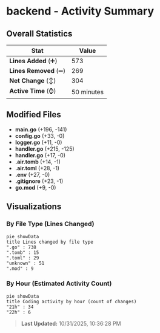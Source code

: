 # backend - Activity Summary 

## Overall Statistics

| Stat                   | Value                                                             |
| ---------------------- | ----------------------------------------------------------------- |
| **Lines Added** (➕)   | 573                                          |
| **Lines Removed** (➖) | 269                                        |
| **Net Change** (↕)    | 304                |
| **Active Time** (⌚)   | 50 minutes |


## Modified Files
- **main.go** (+196, -141)
- **config.go** (+33, -0)
- **logger.go** (+11, -0)
- **handler.go** (+215, -125)
- **handler.go** (+17, -0)
- **.air.tomb** (+14, -1)
- **.air.toml** (+28, -1)
- **.env** (+27, -0)
- **.gitignore** (+23, -1)
- **go.mod** (+9, -0)

## Visualizations

### By File Type (Lines Changed)

```mermaid
pie showData
title Lines changed by file type
".go" : 738
".tomb" : 15
".toml" : 29
"unknown" : 51
".mod" : 9
```

### By Hour (Estimated Activity Count)

```mermaid
pie showData
title Coding activity by hour (count of changes)
"21h" : 34
"22h" : 6
```


> **Last Updated:** 10/31/2025, 10:36:28 PM